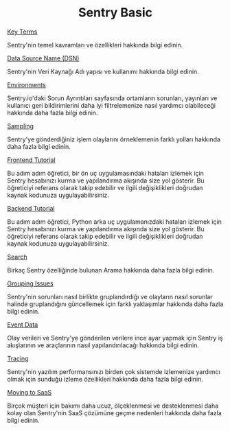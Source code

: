 <h1 align="center">Sentry Basic</h1>


<a href="/sentry-tr/sentry-basic/key-terms">Key Terms</a>
<p>
Sentry'nin temel kavramları ve özellikleri hakkında bilgi edinin.
</p>
<a href="">Data Source Name (DSN)</a>
<p>
Sentry'nin Veri Kaynağı Adı yapısı ve kullanımı hakkında bilgi edinin.
</p>
<a href="">Environments</a>
<p>
Sentry.io'daki Sorun Ayrıntıları sayfasında ortamların sorunları, yayınları ve kullanıcı geri bildirimlerini daha iyi filtrelemenize nasıl yardımcı olabileceği hakkında daha fazla bilgi edinin.
</p>
<a href="">Sampling</a>
<p>
Sentry'ye gönderdiğiniz işlem olaylarını örneklemenin farklı yolları hakkında daha fazla bilgi edinin.
</p>
<a href="">Frontend Tutorial</a>
<p>
Bu adım adım öğretici, bir ön uç uygulamasındaki hataları izlemek için Sentry hesabınızı kurma ve yapılandırma akışında size yol gösterir. Bu öğreticiyi referans olarak takip edebilir ve ilgili değişiklikleri doğrudan kaynak kodunuza uygulayabilirsiniz.
</p>
<a href="">Backend Tutorial</a>
<p>
Bu adım adım öğretici, Python arka uç uygulamanızdaki hataları izlemek için Sentry hesabınızı kurma ve yapılandırma akışında size yol gösterir. Bu öğreticiyi referans olarak takip edebilir ve ilgili değişiklikleri doğrudan kaynak kodunuza uygulayabilirsiniz.
</p>
<a href="">Search</a>
<p>
Birkaç Sentry özelliğinde bulunan Arama hakkında daha fazla bilgi edinin.
</p>
<a href="">Grouping Issues</a>
<p>
Sentry'nin sorunları nasıl birlikte gruplandırdığı ve olayların nasıl sorunlar halinde gruplandığını güncellemek için farklı yaklaşımlar hakkında daha fazla bilgi edinin.
</p>
<a href="">Event Data</a>
<p>
Olay verileri ve Sentry'ye gönderilen verilere ince ayar yapmak için Sentry iş akışlarının ve araçlarının nasıl yapılandırılacağı hakkında bilgi edinin.
</p>
<a href="">Tracing</a>
<p>
Sentry'nin yazılım performansınızı birden çok sistemde izlemenize yardımcı olmak için sunduğu izleme özellikleri hakkında daha fazla bilgi edinin.
</p>
<a href="">Moving to SaaS</a>
<p>
Birçok müşteri için bakımı daha ucuz, ölçeklenmesi ve desteklenmesi daha kolay olan Sentry'nin SaaS çözümüne geçme nedenleri hakkında daha fazla bilgi edinin.

</p>
